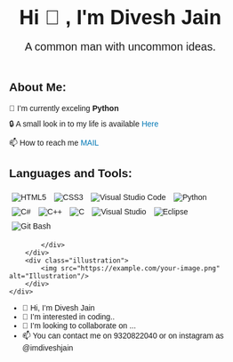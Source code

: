 <!DOCTYPE html>
<html lang="en">
<head>
    <meta charset="UTF-8">
    <meta name="viewport" content="width=device-width, initial-scale=1.0">
    <title>Profile</title>
    <style>
        body {
            font-family: Arial, sans-serif;
            margin: 20px;
            display: flex;
            flex-direction: column;
            align-items: center;
        }
        .header {
            text-align: center;
            margin-bottom: 20px;
        }
        .header h1 {
            margin: 0;
            font-size: 36px;
        }
        .header h1 span {
            margin-right: 10px;
        }
        .description {
            font-size: 20px;
            margin-bottom: 20px;
            text-align: center;
        }
        .content {
            display: flex;
            align-items: center;
            gap: 20px;
        }
        .about-me {
            max-width: 400px;
        }
        .about-me p {
            margin: 10px 0;
        }
        .about-me p a {
            color: #0077B5;
            text-decoration: none;
        }
        .about-me p a:hover {
            text-decoration: underline;
        }
        .about-me p span {
            font-weight: bold;
        }
        .tools {
            margin-top: 20px;
        }
        .tools img {
            margin: 5px;
        }
        .illustration {
            max-width: 400px;
        }
        .illustration img {
            width: 100%;
            height: auto;
        }
    </style>
</head>
<body>
    <div class="header">
        <h1>Hi <span>👋</span>, I'm Divesh Jain</h1>
    </div>
    <div class="description">
        A common man with uncommon ideas.
    </div>
    <div class="content">
        <div class="about-me">
            <h2>About Me:</h2>
            <p>🌱 I’m currently exceling <span>Python</span></p>
            <p>🔒 A small look in to my life is available <a href="https://64808c7b41d21.site123.me/">Here</a></p>
            <p>📫 How to reach me <a href="mailto:diveshjain745@gmail.com">MAIL</a></p>
            <div class="tools">
                <h2>Languages and Tools:</h2>
                <img src="https://img.shields.io/badge/HTML5-E34F26?style=for-the-badge&logo=html5&logoColor=white" alt="HTML5"/>
                <img src="https://img.shields.io/badge/CSS3-1572B6?style=for-the-badge&logo=css3&logoColor=white" alt="CSS3"/>
                <img src="https://img.shields.io/badge/Visual_Studio_Code-0078D4?style=for-the-badge&logo=visual-studio-code&logoColor=white" alt="Visual Studio Code"/>
                <img src="https://img.shields.io/badge/Python-3776AB?style=for-the-badge&logo=python&logoColor=white" alt="Python"/>
                <img src="https://img.shields.io/badge/C%23-239120?style=for-the-badge&logo=c-sharp&logoColor=white" alt="C#"/>
                <img src="https://img.shields.io/badge/C++-00599C?style=for-the-badge&logo=cplusplus&logoColor=white" alt="C++"/>
                <img src="https://img.shields.io/badge/C-A8B9CC?style=for-the-badge&logo=c&logoColor=white" alt="C"/>
                <img src="https://img.shields.io/badge/Visual_Studio-5C2D91?style=for-the-badge&logo=visual-studio&logoColor=white" alt="Visual Studio"/>
                <img src="https://img.shields.io/badge/Eclipse-2C2255?style=for-the-badge&logo=eclipse&logoColor=white" alt="Eclipse"/>
                <img src="https://img.shields.io/badge/Git_Bash-4EAA25?style=for-the-badge&logo=gnu-bash&logoColor=white" alt="Git Bash"/>

            </div>
        </div>
        <div class="illustration">
            <img src="https://example.com/your-image.png" alt="Illustration"/>
        </div>
    </div>
</body>
</html>


- 👋 Hi, I’m Divesh Jain
- 👀 I’m interested in coding..
- 💞️ I’m looking to collaborate on ...
- 📫 You can contact me on 9320822040 or on instagram as  @imdiveshjain

<!---
imdiveshjain/imdiveshjain is a ✨ special ✨ repository because its `README.md` (this file) appears on your GitHub profile.
You can click the Preview link to take a look at your changes.
--->
